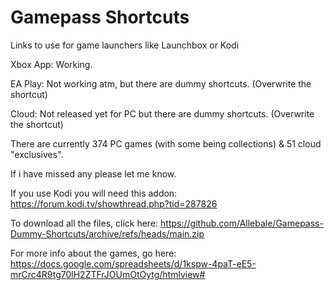 # Gamepass Shortcuts 
Links to use for game launchers like Launchbox or Kodi

Xbox App: Working.

EA Play: Not working atm, but there are dummy shortcuts. (Overwrite the shortcut)

Cloud: Not released yet for PC but there are dummy shortcuts. (Overwrite the shortcut)

There are currently 374 PC games (with some being collections) & 51 cloud "exclusives".

If i have missed any please let me know.

If you use Kodi you will need this addon: https://forum.kodi.tv/showthread.php?tid=287826

To download all the files, click here: https://github.com/Allebale/Gamepass-Dummy-Shortcuts/archive/refs/heads/main.zip 

For more info about the games, go here: https://docs.google.com/spreadsheets/d/1kspw-4paT-eE5-mrCrc4R9tg70lH2ZTFrJOUmOtOytg/htmlview# 
